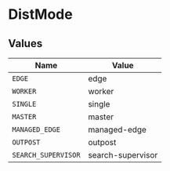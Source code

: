 # DistMode


## Values

| Name                | Value               |
| ------------------- | ------------------- |
| `EDGE`              | edge                |
| `WORKER`            | worker              |
| `SINGLE`            | single              |
| `MASTER`            | master              |
| `MANAGED_EDGE`      | managed-edge        |
| `OUTPOST`           | outpost             |
| `SEARCH_SUPERVISOR` | search-supervisor   |
